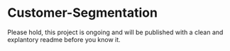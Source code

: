 # Customer-Segmentation
Please hold, this project is ongoing and will be published with a clean and explantory readme before you know it. 
